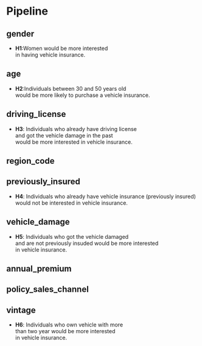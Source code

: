 # Pipeline

## gender
- **H1**:Women would be more interested </br> in having vehicle insurance.

## age
- **H2**:Individuals between 30 and 50 years old </br> would be more likely to purchase a vehicle insurance.

## driving_license
- **H3**: Individuals who already have driving license </br> and got the vehicle damage in the past </br> would be more interested in vehicle insurance.

## region_code

## previously_insured
- **H4**: Individuals who already have vehicle insurance (previously insured) </br>  would not be interested in vehicle insurance.

## vehicle_damage
- **H5**: Individuals who got the vehicle damaged </br>  and are not previously insuded would be more interested </br> in vehicle insurance.

## annual_premium

## policy_sales_channel

## vintage
- **H6**: Individuals who own vehicle with more </br> than two year would be more interested </br> in vehicle insurance.
